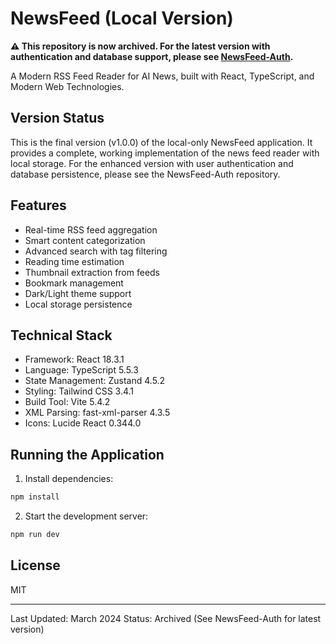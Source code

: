 # NewsFeed (Local Version)

**⚠️ This repository is now archived. For the latest version with authentication and database support, please see [NewsFeed-Auth](link-to-your-new-repo).**

A Modern RSS Feed Reader for AI News, built with React, TypeScript, and Modern Web Technologies.

## Version Status

This is the final version (v1.0.0) of the local-only NewsFeed application. It provides a complete, working implementation of the news feed reader with local storage. For the enhanced version with user authentication and database persistence, please see the NewsFeed-Auth repository.

## Features

- Real-time RSS feed aggregation
- Smart content categorization
- Advanced search with tag filtering
- Reading time estimation
- Thumbnail extraction from feeds
- Bookmark management
- Dark/Light theme support
- Local storage persistence

## Technical Stack

- Framework: React 18.3.1
- Language: TypeScript 5.5.3
- State Management: Zustand 4.5.2
- Styling: Tailwind CSS 3.4.1
- Build Tool: Vite 5.4.2
- XML Parsing: fast-xml-parser 4.3.5
- Icons: Lucide React 0.344.0

## Running the Application

1. Install dependencies:
```bash
npm install
```

2. Start the development server:
```bash
npm run dev
```

## License

MIT

---

Last Updated: March 2024
Status: Archived (See NewsFeed-Auth for latest version)
